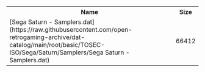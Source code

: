 <table>
<tr><th>Name</th><th>Size</th></tr>
<tr><td>[Sega Saturn - Samplers.dat](https://raw.githubusercontent.com/open-retrogaming-archive/dat-catalog/main/root/basic/TOSEC-ISO/Sega/Saturn/Samplers/Sega Saturn - Samplers.dat)</td><td>66412</td></tr>
</table>
